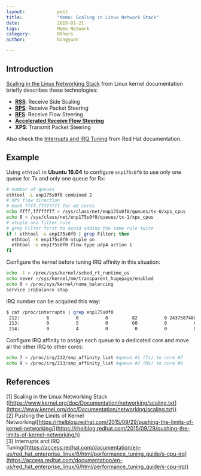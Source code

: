 ```yaml
---
layout:            post
title:             "Memo: Scaling in Linux Network Stack"
date:              2019-01-21
tags:              Memo Network
category:          Others
author:            hongyuan

---
```


## Introduction

[Scaling in the Linux Networking Stack](https://www.kernel.org/doc/Documentation/networking/scaling.txt) from Linux kernel documentation briefly describes these technologies:

  * **[RSS](https://access.redhat.com/documentation/en-us/red_hat_enterprise_linux/6/html/performance_tuning_guide/network-rss)**: Receive Side Scaling
  * **[RPS](https://access.redhat.com/documentation/en-us/red_hat_enterprise_linux/6/html/performance_tuning_guide/network-rps)**: Receive Packet Steering
  * **[RFS](https://access.redhat.com/documentation/en-us/red_hat_enterprise_linux/6/html/performance_tuning_guide/network-rfs)**: Receive Flow Steering
  * **[Accelerated Receive Flow Steering](https://access.redhat.com/documentation/en-us/red_hat_enterprise_linux/6/html/performance_tuning_guide/network-acc-rfs)**
  * **XPS**: Transmit Packet Steering

Also check the [Interrupts and IRQ Tuning](https://access.redhat.com/documentation/en-us/red_hat_enterprise_linux/6/html/performance_tuning_guide/s-cpu-irq) from Red Hat documentation.

## Example
  Using `ethtool` in **Ubuntu 16.04** to configure `enp175s0f0` to use only one queue for Tx and only one queue for Rx:

```bash
# number of queues
ethtool -L enp175s0f0 combined 2
# XPS flow direction
# mask ffff,ffffffff for 48 cores
echo ffff,ffffffff > /sys/class/net/enp175s0f0/queues/tx-0/xps_cpus
echo 0 > /sys/class/net/enp175s0f0/queues/tx-1/xps_cpus
# ntuple and filter rule
# grep Filter first to avoid adding the same rule twice
if ! ethtool -u enp175s0f0 | grep Filter; then
  ethtool -K enp175s0f0 ntuple on
  ethtool -U enp175s0f0 flow-type udp4 action 1
fi
```

Configure the kernel before tuning IRQ affinity in this situation:

```bash
echo -1 > /proc/sys/kernel/sched_rt_runtime_us
echo never >/sys/kernel/mm/transparent_hugepage/enabled
echo 0 > /proc/sys/kernel/numa_balancing
service irqbalance stop
```

IRQ number can be acquired this way:

```bash
$ cat /proc/interrupts | grep enp175s0f0
 212:          6          0          0         82          0 2437587486          0     158890          0          0          0          0          0          0          0          0          0          0          0          0          0          0          0          0          0          0          0          0          0          0          0          0          0          0          0          0          0          0          0          0          0          0          0          0          0          0          0          0  IR-PCI-MSI 91750400-edge      enp175s0f0-TxRx-0
 213:          0          5          0         60          0          0          0 2437487132          0     116429          0          0          0          0          0          0          0          0          0          0          0          0          0          0          0          0          0          0          0          0          0          0          0          0          0          0          0          0          0          0          0          0          0          0          0          0          0          0  IR-PCI-MSI 91750401-edge      enp175s0f0-TxRx-1
 214:          0          4          0          0          0          0          0          0          0          0          0          0          0          0          0          0          0          0          0          0          0          0          0          0          0          0          0          0          0          0          0          0          0          0          0          0          0          0          0          0          0          0          0          0          0          0          0          0  IR-PCI-MSI 91750402-edge      enp175s0f0
```

Configure IRQ affinity to assign each queue to a dedicated core and move all the other IRQ to other cores:

```bash
echo 7 > /proc/irq/212/smp_affinity_list #queue #1 (Tx) to core #7
echo 9 > /proc/irq/213/smp_affinity_list #queue #2 (Rx) to core #9
```


## References
[1] Scaling in the Linux Networking Stack
([https://www.kernel.org/doc/Documentation/networking/scaling.txt](https://www.kernel.org/doc/Documentation/networking/scaling.txt))  
[2] Pushing the Limits of Kernel Networking([https://rhelblog.redhat.com/2015/09/29/pushing-the-limits-of-kernel-networking/](https://rhelblog.redhat.com/2015/09/29/pushing-the-limits-of-kernel-networking/))  
[3] Interrupts and IRQ Tuning([https://access.redhat.com/documentation/en-us/red_hat_enterprise_linux/6/html/performance_tuning_guide/s-cpu-irq](https://access.redhat.com/documentation/en-us/red_hat_enterprise_linux/6/html/performance_tuning_guide/s-cpu-irq))  
